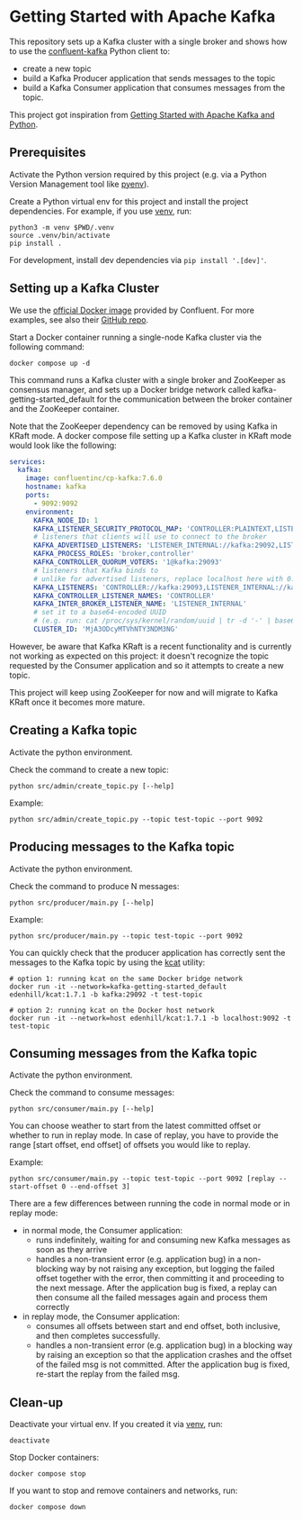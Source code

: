# Getting Started with Apache Kafka

This repository sets up a Kafka cluster with a single broker and shows how to use the [confluent-kafka](https://docs.confluent.io/platform/current/clients/confluent-kafka-python/html/index.html#) Python client to:
- create a new topic
- build a Kafka Producer application that sends messages to the topic
- build a Kafka Consumer application that consumes messages from the topic.

This project got inspiration from [Getting Started with Apache Kafka and Python](https://developer.confluent.io/get-started/python/).

## Prerequisites

Activate the Python version required by this project (e.g. via a Python Version Management tool like [pyenv](https://github.com/pyenv/pyenv)).

Create a Python virtual env for this project and install the project dependencies.
For example, if you use [venv](https://docs.python.org/3/library/venv.html), run:
```shell
python3 -m venv $PWD/.venv
source .venv/bin/activate
pip install .
```

For development, install dev dependencies via `pip install '.[dev]'`.

## Setting up a Kafka Cluster

We use the [official Docker image](https://docs.confluent.io/platform/current/installation/docker/installation.html) provided by Confluent. For more examples, see also their [GitHub repo](https://github.com/confluentinc/kafka-images/tree/master/examples).

Start a Docker container running a single-node Kafka cluster via the following command:
```shell
docker compose up -d
```

This command runs a Kafka cluster with a single broker and ZooKeeper as consensus manager, and sets up a Docker bridge network called kafka-getting-started_default for the communication between the broker container and the ZooKeeper container.

Note that the ZooKeeper dependency can be removed by using Kafka in KRaft mode. 
A docker compose file setting up a Kafka cluster in KRaft mode would look like the following:
```yaml
services:
  kafka:
    image: confluentinc/cp-kafka:7.6.0
    hostname: kafka
    ports:
      - 9092:9092
    environment:
      KAFKA_NODE_ID: 1
      KAFKA_LISTENER_SECURITY_PROTOCOL_MAP: 'CONTROLLER:PLAINTEXT,LISTENER_INTERNAL:PLAINTEXT,LISTENER_HOST:PLAINTEXT'
      # listeners that clients will use to connect to the broker
      KAFKA_ADVERTISED_LISTENERS: 'LISTENER_INTERNAL://kafka:29092,LISTENER_HOST://localhost:9092'
      KAFKA_PROCESS_ROLES: 'broker,controller'
      KAFKA_CONTROLLER_QUORUM_VOTERS: '1@kafka:29093'
      # listeners that Kafka binds to
      # unlike for advertised listeners, replace localhost here with 0.0.0.0
      KAFKA_LISTENERS: 'CONTROLLER://kafka:29093,LISTENER_INTERNAL://kafka:29092,LISTENER_HOST://0.0.0.0:9092'
      KAFKA_CONTROLLER_LISTENER_NAMES: 'CONTROLLER'
      KAFKA_INTER_BROKER_LISTENER_NAME: 'LISTENER_INTERNAL'
      # set it to a base64-encoded UUID
      # (e.g. run: cat /proc/sys/kernel/random/uuid | tr -d '-' | base64 | cut -b 1-22)
      CLUSTER_ID: 'MjA3ODcyMTVhNTY3NDM3NG'
```
However, be aware that Kafka KRaft is a recent functionality and is currently not working as expected on this project: it doesn't recognize the topic requested by the Consumer application and so it attempts to create a new topic.

This project will keep using ZooKeeper for now and will migrate to Kafka KRaft once it becomes more mature.

## Creating a Kafka topic

Activate the python environment.

Check the command to create a new topic:
```shell
python src/admin/create_topic.py [--help]
```

Example:
```shell
python src/admin/create_topic.py --topic test-topic --port 9092
```

## Producing messages to the Kafka topic

Activate the python environment.

Check the command to produce N messages:
```shell
python src/producer/main.py [--help]
```

Example:
```shell
python src/producer/main.py --topic test-topic --port 9092
```

You can quickly check that the producer application has correctly sent the messages to the Kafka topic by using the [kcat](https://docs.confluent.io/platform/current/tools/kafkacat-usage.html) utility:
```shell
# option 1: running kcat on the same Docker bridge network
docker run -it --network=kafka-getting-started_default edenhill/kcat:1.7.1 -b kafka:29092 -t test-topic

# option 2: running kcat on the Docker host network
docker run -it --network=host edenhill/kcat:1.7.1 -b localhost:9092 -t test-topic
```

## Consuming messages from the Kafka topic

Activate the python environment.

Check the command to consume messages:
```shell
python src/consumer/main.py [--help]
```

You can choose weather to start from the latest committed offset or whether to run in replay mode.
In case of replay, you have to provide the range [start offset, end offset] of offsets you would like to replay.

Example:
```shell
python src/consumer/main.py --topic test-topic --port 9092 [replay --start-offset 0 --end-offset 3]
```

There are a few differences between running the code in normal mode or in replay mode:
- in normal mode, the Consumer application:
  - runs indefinitely, waiting for and consuming new Kafka messages as soon as they arrive
  - handles a non-transient error (e.g. application bug) in a non-blocking way by not raising any exception, but logging the failed offset together with the error, then committing it and proceeding to the next message. After the application bug is fixed, a replay can then consume all the failed messages again and process them correctly
- in replay mode, the Consumer application:
  - consumes all offsets between start and end offset, both inclusive, and then completes successfully.
  - handles a non-transient error (e.g. application bug) in a blocking way by raising an exception so that the application crashes and the offset of the failed msg is not committed. After the application bug is fixed, re-start the replay from the failed msg.

## Clean-up

Deactivate your virtual env. 
If you created it via [venv](https://docs.python.org/3/library/venv.html), run:
```shell
deactivate
```

Stop Docker containers:
```shell
docker compose stop
```

If you want to stop and remove containers and networks, run:
```shell
docker compose down
```
